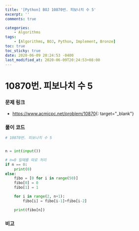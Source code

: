 ```yaml
---
title: '[Python] BOJ 10870번. 피보나치 수 5'
excerpt: ''
comments: true

categories:
    - Algorithms
tags:
    - [Algorithms, BOJ, Python, Implement, Bronze]
toc: true
toc_sticky: true
date: 2020-06-09 20:24:53 -0400
last_modified_at: 2020-06-09T20:24:53+08:00
---
```


# 10870번. 피보나치 수 5

### 문제 링크

-   <https://www.acmicpc.net/problem/10870>{: target="\_blank"}

### 풀이 코드

```python
# 10870번. 피보나치 수 5


n = int(input())

# n=0 일때를 따로 처리
if n == 0:
    print(0)
else:
    fibo = [0 for i in range(50)]
    fibo[0] = 0
    fibo[1] = 1

    for i in range(2, n+1):
        fibo[i] = fibo[i-1]+fibo[i-2]

    print(fibo[n])
```

### 비고
